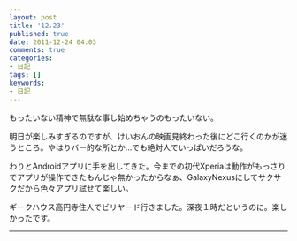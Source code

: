 ```yaml
---
layout: post
title: '12.23'
published: true
date: 2011-12-24 04:03
comments: true
categories:
- 日記
tags: []
keywords:
- 日記
---
```

もったいない精神で無駄な事し始めちゃうのもったいない。

明日が楽しみすぎるのですが、けいおんの映画見終わった後にどこ行くのかが迷うところ。やはりバー的な所とか...でも絶対人でいっぱいだろうな。

わりとAndroidアプリに手を出してきた。今までの初代Xperiaは動作がもっさりでアプリが操作できたもんじゃ無かったからなぁ、GalaxyNexusにしてサクサクだから色々アプリ試せて楽しい。

ギークハウス高円寺住人でビリヤード行きました。深夜１時だというのに。楽しかったです。

---

